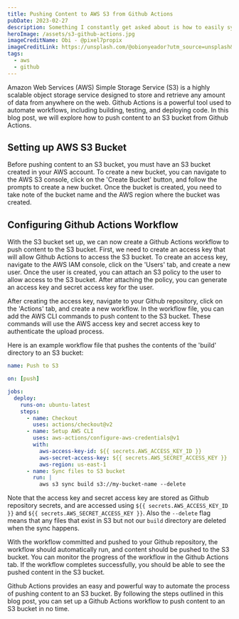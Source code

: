 ```yaml
---
title: Pushing Content to AWS S3 from Github Actions
pubDate: 2023-02-27
description: Something I constantly get asked about is how to easily sync data between Github Actions and AWS S3 so lets explore how to create a bucket and sync some content to it from your Actions.
heroImage: /assets/s3-github-actions.jpg
imageCreditName: Obi - @pixel7propix
imageCreditLink: https://unsplash.com/@obionyeador?utm_source=unsplash&utm_medium=referral&utm_content=creditCopyText
tags:
  - aws
  - github
---
```


Amazon Web Services (AWS) Simple Storage Service (S3) is a highly scalable object storage service designed to store and retrieve any amount of data from anywhere on the web. Github Actions is a powerful tool used to automate workflows, including building, testing, and deploying code. In this blog post, we will explore how to push content to an S3 bucket from Github Actions.

## Setting up AWS S3 Bucket

Before pushing content to an S3 bucket, you must have an S3 bucket created in your AWS account. To create a new bucket, you can navigate to the AWS S3 console, click on the 'Create Bucket' button, and follow the prompts to create a new bucket. Once the bucket is created, you need to take note of the bucket name and the AWS region where the bucket was created.

## Configuring Github Actions Workflow

With the S3 bucket set up, we can now create a Github Actions workflow to push content to the S3 bucket. First, we need to create an access key that will allow Github Actions to access the S3 bucket. To create an access key, navigate to the AWS IAM console, click on the 'Users' tab, and create a new user. Once the user is created, you can attach an S3 policy to the user to allow access to the S3 bucket. After attaching the policy, you can generate an access key and secret access key for the user.

After creating the access key, navigate to your Github repository, click on the 'Actions' tab, and create a new workflow. In the workflow file, you can add the AWS CLI commands to push content to the S3 bucket. These commands will use the AWS access key and secret access key to authenticate the upload process.

Here is an example workflow file that pushes the contents of the 'build' directory to an S3 bucket:

```yaml
name: Push to S3

on: [push]

jobs:
  deploy:
    runs-on: ubuntu-latest
    steps:
      - name: Checkout
        uses: actions/checkout@v2
      - name: Setup AWS CLI
        uses: aws-actions/configure-aws-credentials@v1
        with:
          aws-access-key-id: ${{ secrets.AWS_ACCESS_KEY_ID }}
          aws-secret-access-key: ${{ secrets.AWS_SECRET_ACCESS_KEY }}
          aws-region: us-east-1
      - name: Sync files to S3 bucket
        run: |
          aws s3 sync build s3://my-bucket-name --delete
```

Note that the access key and secret access key are stored as Github repository secrets, and are accessed using `${{ secrets.AWS_ACCESS_KEY_ID }}` and `${{ secrets.AWS_SECRET_ACCESS_KEY }}`. Also the `--delete` flag means that any files that exist in S3 but not our `build` directory are deleted when the sync happens.

With the workflow committed and pushed to your Github repository, the workflow should automatically run, and content should be pushed to the S3 bucket. You can monitor the progress of the workflow in the Github Actions tab. If the workflow completes successfully, you should be able to see the pushed content in the S3 bucket.

Github Actions provides an easy and powerful way to automate the process of pushing content to an S3 bucket. By following the steps outlined in this blog post, you can set up a Github Actions workflow to push content to an S3 bucket in no time.
